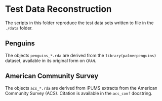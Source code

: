 

# Test Data Reconstruction

The scripts in this folder reproduce the test data sets written to file
in the `./data` folder.

## Penguins

The objects `penguins_*.rda` are derived from the
`library(palmerpenguins)` dataset, available in its original form on
`CRAN`.

## American Community Survey

The objects `acs_*.rda` are derived from IPUMS extracts from the
American Community Survey (ACS). Citation is available in the `acs_conf`
docstring.
